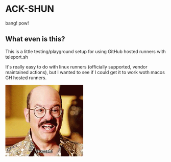 # ACK-SHUN

bang! pow!

## What even is this?

This is a little testing/playground setup for using GitHub hosted runners with teleport.sh  

It's really easy to do with linux runners (officially supported, vendor maintained actions), but I wanted to see if I could get it to work woth macos GH hosted runners.

![](huzzah.gif)
